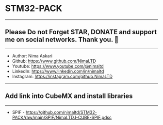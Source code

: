 # STM32-PACK
---
## Please Do not Forget STAR, DONATE and support me on social networks. Thank you. :sparkling_heart:  
---
-  Author:     Nima Askari  
-  Github:     https://www.github.com/NimaLTD
-  Youtube:    https://www.youtube.com/@nimaltd  
-  LinkedIn:   https://www.linkedin.com/in/nimaltd  
-  Instagram:  https://instagram.com/github.NimaLTD  
---
## Add link into CubeMX and install libraries
---
- SPIF - https://github.com/nimaltd/STM32-PACK/raw/main/SPIF/NimaLTD.I-CUBE-SPIF.pdsc
 
